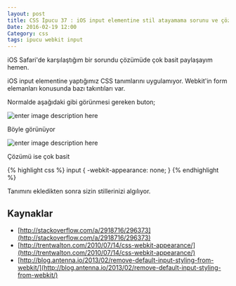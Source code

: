 ```yaml
---
layout: post
title: CSS İpucu 37 : iOS input elementine stil atayamama sorunu ve çözümü
Date: 2016-02-19 12:00
Category: css
tags: ipucu webkit input
---
```


iOS Safari'de karşılaştığım bir sorundu çözümüde çok basit paylaşayım hemen.

iOS input elementine yaptığımız CSS tanımlarını uygulamıyor. Webkit'in form elemanları konusunda bazı takıntıları var.

Normalde aşağıdaki gibi görünmesi gereken buton;

![enter image description here](http://fatihhayrioglu.com/images/ios-webkit-bug-2.gif)

Böyle görünüyor

![enter image description here](http://fatihhayrioglu.com/images/ios-webkit-bug.png)

Çözümü ise çok basit

{% highlight css %}
  input {
    -webkit-appearance: none;
  }
{% endhighlight %}

Tanımını ekledikten sonra sizin stillerinizi algılıyor.

## Kaynaklar

 - [http://stackoverflow.com/a/2918716/296373](http://stackoverflow.com/a/2918716/296373)
 - [http://trentwalton.com/2010/07/14/css-webkit-appearance/](http://trentwalton.com/2010/07/14/css-webkit-appearance/)
 - [http://blog.antenna.io/2013/02/remove-default-input-styling-from-webkit/](http://blog.antenna.io/2013/02/remove-default-input-styling-from-webkit/)